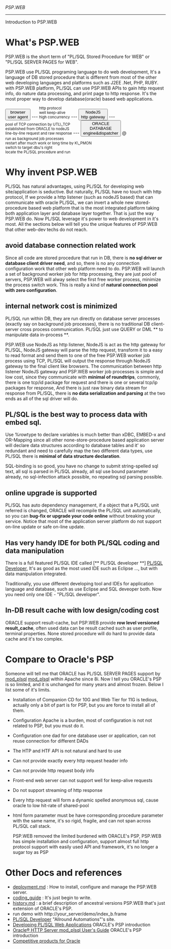 <link type="text/css" rel="stylesheet" href="doc.css" />
<style>
div.path{display:inline-block;font-size:smaller;}
</style>

<span class="psp_logo">*PSP*.*WEB*<span>
****************************************

<div id="title"> Introduction to PSP.WEB   </div>

What's PSP.WEB
===============

  PSP.WEB is the short term of "PL/SQL Stored Procedure for WEB" or "PL/SQL SERVER PAGES for WEB".

  PSP.WEB use PL/SQL programing language to do web development, It's a language of DB stored procedure that is different from most of the other web developing languages and platforms such as J2EE .Net, PHP, RUBY. with PSP.WEB platform, PL/SQL can use PSP.WEB APIs to gain http request info, do nature data processing, and print page to http response. It's the most proper way to develop database(oracle) based web applications. 

<div id="graph">
  <button>browser<br/>user agent</button> --- 
<div class="path">http protocol<br/>well keep-alive<br/>high concurrency</div> ---
<button> NodeJS<br/>http gateway</button> ---
<div class="path"> pool of TCP connection by UTL\_TCP
	<br/> established from ORACLE to nodeJS
	<br/>line-by-line request and raw response </div> --- 
<button>ORACLE<br/>DATABASE<br/>engine&dispatcher</button> @
<div class="path">run as background job processes
	<br/>restart after much work or long time by K\_PMON
	<br/>switch to target dbu's right
	<br/>locate the PL/SQL procedure and run</div>
</div>


Why invent PSP.WEB
===============

  PL/SQL has natural advantages, using PL/SQL for developing web site/application is seductive. But naturally, PL/SQL have no touch with http protocol, If we provide a http listener (such as nodeJS based) that can communicate with oracle PL/SQL, we can invert a whole new stored-procedure based web platform that is the most integrated platform taking both application layer and database layer together. That is just the way PSP.WEB do. Now PL/SQL leverage it's power to web development in it's most. All the sections below will tell you the unique features of PSP.WEB that other web-dev techs do not reach.

## avoid database connection related work

  Since all code are stored procedure that run in DB, there is **no sql driver or database client driver need**, and so, there is no any connection configuration work that other web platform need to do. PSP.WEB will launch a set of background worker job for http processing, they are just pool of servers, PSP.WEB will alway select the first free worker process, minimize the process switch work. This is really a kind of **natural connection pool with zero configuration**.

## internal network cost is minimized

  PL/SQL run within DB, they are run directly on database server processes (exactly say on background job processes), there is no traditional DB client-server cross process communication. PL/SQL just use QUERY or DML ** to manipulate data in-process **.

  PSP.WEB use NodeJS as http listener, NodeJS is act as the http gateway for PL/SQL, NodeJS gateway will parse the http request, transform it to a easy to read format and send them to one of the free PSP.WEB worker job process using TCP, PL/SQL will output the response through NodeJS gateway to the final client like browsers. The communication between http listener NodeJS gateway and PSP.WEB worker job processes is simple and low cost, since they communicate with **minimal of roundtrips**, commonly, there is one tcp/id package for request and there is one or several tcp/ip packages for response, And there is just raw binary data stream for response from PL/SQL, there is **no data serialization and parsing** at the two ends as all of the sql driver will do.

## PL/SQL is the best way to process data with embed sql. 

  Use %rowtype to declare variables is much better than xDBC, EMBED-x and OR-Mapping since all other none-store-procedure based application server will declare data structures according to database tables and it' so redundant and need to carefully map the two different data types, use PL/SQL there is **minimal of data structure declaration**. 

  SQL-binding is so good, you have no change to submit string-spelled sql text, all sql is parsed in PL/SQL already, all sql use bound parameter already, no sql-infection attack possible, no repeating sql parsing possible.

## online upgrade is supported

  PL/SQL has auto dependency management, if a object that a PL/SQL unit referred is changed, ORACLE will recompile the PL/SQL unit automatically, so you can **bug-fix or upgrade your code online** without breaking your service. Notice that most of the application server platform do not support on-line update or safe on-line update.

## Has very handy IDE for both PL/SQL coding and data manipulation

  There is a full featured PL/SQL IDE called [** PL/SQL developer **] [PL/SQL Developer], It's as good as the most used IDE such as Eclipse ..., but with data manipulation integrated.

  Traditionally, you use different developing tool and IDEs for application language and database, such as use Eclipse and SQL deveoper both. Now you need only one IDE - "PL/SQL developer".

## In-DB result cache with low design/coding cost

  ORACLE support result-cache, but PSP.WEB provide **row level versioned result_cache**, often used data can be result cached such as user profile, terminal properties. None stored procedure will do hard to provide data cache and it's too complex.


Compare to Oracle's PSP
=================

  Someone will tell me that ORACLE has PL/SQL SERVER PAGES support by [mod_plsql] [mod_plsql] within Apache since 8i. Now I tell you ORACLE's PSP is so limited, and it is unchanged for many years and almost frozen. Below I list some of it's limits.

* Installation of Companion CD for 10G and Web Tier for 11G is tedious, actually only a bit of part is for PSP, but you are force to install all of them.
* Configuration Apache is a burden, most of configuration is not not related to PSP, but you must do it.
* Configuration one dad for one database user or application, can not reuse connection for different DADs
* The HTP and HTF API is not natural and hard to use
* Can not provide exactly every http request header info
* Can not provide http request body info
* Front-end web server can not support well for keep-alive requests
* Do not support streaming of http response
* Every http request will form a dynamic spelled anonymous sql, cause oracle to low hit-rate of shared-pool
* html form parameter must be have corresponding procedure parameter with the same name, it's so rigid, fragile, and can not span across PL/SQL call stack.

  PSP.WEB removed the limited burdened with ORACLE's PSP, PSP.WEB has simple installation and configuration, support almost full http protocol support with easily used API and framework, it's no longer a sugar toy as PSP


Other Docs and references
============

* [deployment.md](deployment.html) : How to install, configure and manage the PSP.WEB server.
* [coding_guide](coding_guide.html) : It's just begin to write.
* [history.md](history/history.html) : a brief description of ancestral versions PSP.WEB that's just extension of ORACLE's PSP.
* run demo with http://your_server/demo/index_b.frame
* [PL/SQL Developer][PL/SQL Developer] "Allround Automations"'s site.
* [Developing PL/SQL Web Applications](http://docs.oracle.com/cd/B28359_01/appdev.111/b28424/adfns_web.htm#g1026380) ORACLE's PSP introduction
* [Oracle® HTTP Server mod_plsql User's Guide][mod_plsql] ORACLE's PSP introduction
* [Competitive products for Oracle](http://www.orafaq.com/tools/competitive)

[PL/SQL Developer]: http://www.allroundautomations.com/ "Allround Automations's site"
[mod_plsql]: http://docs.oracle.com/cd/B19306_01/server.102/b14337/toc.htm
